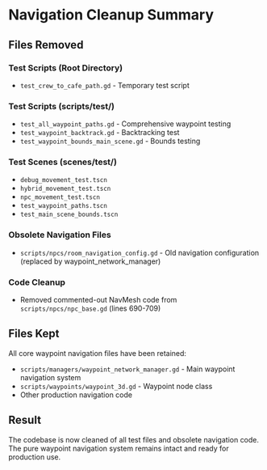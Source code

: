 # Navigation Cleanup Summary

## Files Removed

### Test Scripts (Root Directory)
- `test_crew_to_cafe_path.gd` - Temporary test script

### Test Scripts (scripts/test/)
- `test_all_waypoint_paths.gd` - Comprehensive waypoint testing
- `test_waypoint_backtrack.gd` - Backtracking test
- `test_waypoint_bounds_main_scene.gd` - Bounds testing

### Test Scenes (scenes/test/)
- `debug_movement_test.tscn`
- `hybrid_movement_test.tscn`
- `npc_movement_test.tscn`
- `test_waypoint_paths.tscn`
- `test_main_scene_bounds.tscn`

### Obsolete Navigation Files
- `scripts/npcs/room_navigation_config.gd` - Old navigation configuration (replaced by waypoint_network_manager)

### Code Cleanup
- Removed commented-out NavMesh code from `scripts/npcs/npc_base.gd` (lines 690-709)

## Files Kept
All core waypoint navigation files have been retained:
- `scripts/managers/waypoint_network_manager.gd` - Main waypoint navigation system
- `scripts/waypoints/waypoint_3d.gd` - Waypoint node class
- Other production navigation code

## Result
The codebase is now cleaned of all test files and obsolete navigation code. The pure waypoint navigation system remains intact and ready for production use.